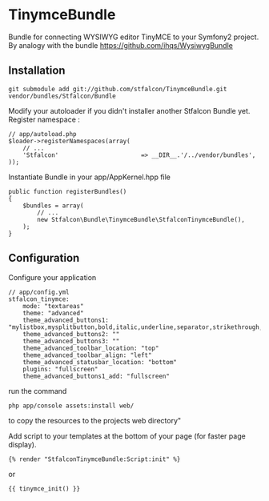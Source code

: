 # TinymceBundle

Bundle for connecting WYSIWYG editor TinyMCE to your Symfony2 project.
By analogy with the bundle https://github.com/ihqs/WysiwygBundle

## Installation

    git submodule add git://github.com/stfalcon/TinymceBundle.git vendor/bundles/Stfalcon/Bundle

Modify your autoloader if you didn't installer another Stfalcon Bundle yet.
Register namespace :

    // app/autoload.php
    $loader->registerNamespaces(array(
        // ...
        'Stfalcon'                       => __DIR__.'/../vendor/bundles',
    ));

Instantiate Bundle in your app/AppKernel.hpp file

    public function registerBundles()
    {
        $bundles = array(
            // ...
            new Stfalcon\Bundle\TinymceBundle\StfalconTinymceBundle(),
        );
    }

## Configuration

Configure your application

    // app/config.yml
    stfalcon_tinymce:
        mode: "textareas"
        theme: "advanced"
        theme_advanced_buttons1: "mylistbox,mysplitbutton,bold,italic,underline,separator,strikethrough,justifyleft,justifycenter,justifyright,justifyfull,bullist,numlist,undo,redo,link,unlink"
        theme_advanced_buttons2: ""
        theme_advanced_buttons3: ""
        theme_advanced_toolbar_location: "top"
        theme_advanced_toolbar_align: "left"
        theme_advanced_statusbar_location: "bottom"
        plugins: "fullscreen"
        theme_advanced_buttons1_add: "fullscreen"

run the command

    php app/console assets:install web/

to copy the resources to the projects web directory"

Add script to your templates at the bottom of your page (for faster page display).

    {% render "StfalconTinymceBundle:Script:init" %}

or

    {{ tinymce_init() }}